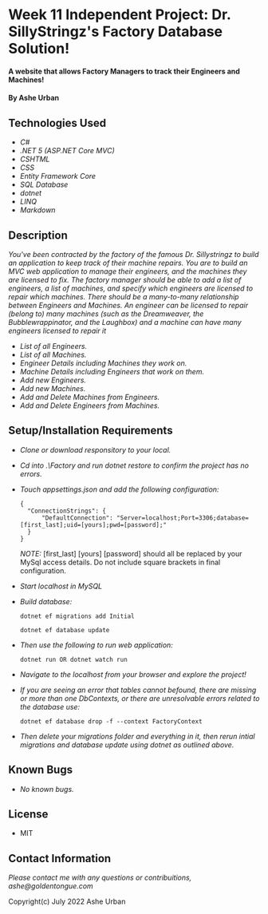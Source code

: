 # Week 11 Independent Project: Dr. SillyStringz's Factory Database Solution!

#### A website that allows Factory Managers to track their Engineers and Machines!

#### By Ashe Urban

## Technologies Used

* _C#_ 
* _.NET 5 (ASP.NET Core MVC)_ 
* _CSHTML_ 
* _CSS_ 
* _Entity Framework Core_ 
* _SQL Database_ 
* _dotnet_ 
* _LINQ_ 
* _Markdown_

## Description

_You've been contracted by the factory of the famous Dr. Sillystringz to build an application to keep track of their machine repairs. You are to build an MVC web application to manage their engineers, and the machines they are licensed to fix. The factory manager should be able to add a list of engineers, a list of machines, and specify which engineers are licensed to repair which machines. There should be a many-to-many relationship between Engineers and Machines. An engineer can be licensed to repair (belong to) many machines (such as the Dreamweaver, the Bubblewrappinator, and the Laughbox) and a machine can have many engineers licensed to repair it_

* _List of all Engineers._
* _List of all Machines._
* _Engineer Details including Machines they work on._
* _Machine Details including Engineers that work on them._
* _Add new Engineers._
* _Add new Machines._
* _Add and Delete Machines from Engineers._
* _Add and Delete Engineers from Machines._

## Setup/Installation Requirements

* _Clone or download responsitory to your local._
* _Cd into .\Factory and run dotnet restore to confirm the project has no errors._
* _Touch appsettings.json and add the following configuration:_
  ```
  {
    "ConnectionStrings": {
        "DefaultConnection": "Server=localhost;Port=3306;database=[first_last];uid=[yours];pwd=[password];"
    }
  }
  ```
  _NOTE:_ [first_last] [yours] [password] should all be replaced by your MySql access details. Do not include square brackets in final configuration.

* _Start localhost in MySQL_
* _Build database:_
  ```
  dotnet ef migrations add Initial 
  ```
  ```
  dotnet ef database update 
  ```
* _Then use the following to run web application:_
   ```
   dotnet run OR dotnet watch run
   ```
* _Navigate to the localhost from your browser and explore the project!_
* _If you are seeing an error that tables cannot befound, there are missing or more than one DbContexts, or there are unresolvable errors related to the database use:_
  ```
  dotnet ef database drop -f --context FactoryContext
  ```
* _Then delete your migrations folder and everything in it, then rerun intial migrations and database update using dotnet as outlined above._

## Known Bugs

* _No known bugs._

## License

* MIT

## Contact Information

_Please contact me with any questions or contribuitions, ashe@goldentongue.com_

Copyright(c) July 2022 Ashe Urban